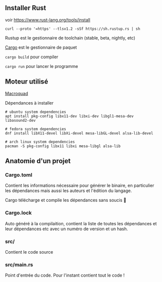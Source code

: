 ## Installer Rust 

voir https://www.rust-lang.org/tools/install

`curl --proto '=https' --tlsv1.2 -sSf https://sh.rustup.rs | sh`

Rustup est le gestionnaire de toolchain (stable, beta, nightly, etc)

[Cargo](https://doc.rust-lang.org/cargo/) est le gestionnaire de paquet

`cargo build` pour compiler

`cargo run` pour lancer le programme

## Moteur utilisé
[Macroquad](https://github.com/not-fl3/macroquad)


Dépendances à installer

```
# ubuntu system dependencies
apt install pkg-config libx11-dev libxi-dev libgl1-mesa-dev libasound2-dev

# fedora system dependencies
dnf install libX11-devel libXi-devel mesa-libGL-devel alsa-lib-devel

# arch linux system dependencies
pacman -S pkg-config libx11 libxi mesa-libgl alsa-lib
```

## Anatomie d'un projet

### Cargo.toml
Contient les informations nécessaire pour générer le binaire, en particulier les dépendances mais aussi les auteurs et l'édition du langage.

Cargo télécharge et compile les dépendances sans soucis 🦀


### Cargo.lock
Auto généré à la compilaition, contient la liste de toutes les dépendances et leur dépendances etc avec un numéro de version et un hash.

### src/
Contient le code source

### src/main.rs
Point d'entrée du code. Pour l'instant contient tout le code !